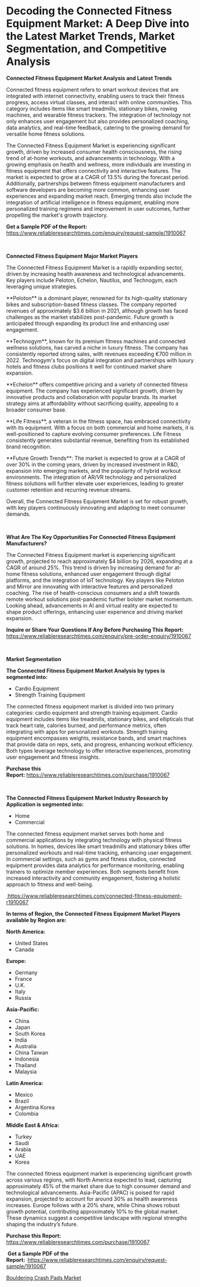 <p><h1>Decoding the Connected Fitness Equipment Market: A Deep Dive into the Latest Market Trends, Market Segmentation, and Competitive Analysis</h1></p><p><strong>Connected Fitness Equipment Market Analysis and Latest Trends</strong></p>
<p><p>Connected fitness equipment refers to smart workout devices that are integrated with internet connectivity, enabling users to track their fitness progress, access virtual classes, and interact with online communities. This category includes items like smart treadmills, stationary bikes, rowing machines, and wearable fitness trackers. The integration of technology not only enhances user engagement but also provides personalized coaching, data analytics, and real-time feedback, catering to the growing demand for versatile home fitness solutions.</p><p>The Connected Fitness Equipment Market is experiencing significant growth, driven by increased consumer health consciousness, the rising trend of at-home workouts, and advancements in technology. With a growing emphasis on health and wellness, more individuals are investing in fitness equipment that offers connectivity and interactive features. The market is expected to grow at a CAGR of 13.5% during the forecast period. Additionally, partnerships between fitness equipment manufacturers and software developers are becoming more common, enhancing user experiences and expanding market reach. Emerging trends also include the integration of artificial intelligence in fitness equipment, enabling more personalized training regimens and improvement in user outcomes, further propelling the market's growth trajectory.</p></p>
<p><strong>Get a Sample PDF of the Report:&nbsp;</strong> <a href="https://www.reliableresearchtimes.com/enquiry/request-sample/1910067?utm_campaign=3061&utm_medium=2&utm_source=Github&utm_content=ia&utm_term=05042025&utm_id=connected-fitness-equipment">https://www.reliableresearchtimes.com/enquiry/request-sample/1910067</a></p>
<p>&nbsp;</p>
<p><strong>Connected Fitness Equipment Major Market Players</strong></p>
<p><p>The Connected Fitness Equipment Market is a rapidly expanding sector, driven by increasing health awareness and technological advancements. Key players include Peloton, Echelon, Nautilus, and Technogym, each leveraging unique strategies.</p><p>**Peloton** is a dominant player, renowned for its high-quality stationary bikes and subscription-based fitness classes. The company reported revenues of approximately $3.6 billion in 2021, although growth has faced challenges as the market stabilizes post-pandemic. Future growth is anticipated through expanding its product line and enhancing user engagement.</p><p>**Technogym**, known for its premium fitness machines and connected wellness solutions, has carved a niche in luxury fitness. The company has consistently reported strong sales, with revenues exceeding €700 million in 2022. Technogym's focus on digital integration and partnerships with luxury hotels and fitness clubs positions it well for continued market share expansion.</p><p>**Echelon** offers competitive pricing and a variety of connected fitness equipment. The company has experienced significant growth, driven by innovative products and collaboration with popular brands. Its market strategy aims at affordability without sacrificing quality, appealing to a broader consumer base.</p><p>**Life Fitness**, a veteran in the fitness space, has embraced connectivity with its equipment. With a focus on both commercial and home markets, it is well-positioned to capture evolving consumer preferences. Life Fitness consistently generates substantial revenue, benefiting from its established brand recognition.</p><p>**Future Growth Trends**: The market is expected to grow at a CAGR of over 30% in the coming years, driven by increased investment in R&D, expansion into emerging markets, and the popularity of hybrid workout environments. The integration of AR/VR technology and personalized fitness solutions will further elevate user experiences, leading to greater customer retention and recurring revenue streams. </p><p>Overall, the Connected Fitness Equipment Market is set for robust growth, with key players continuously innovating and adapting to meet consumer demands.</p></p>
<p>&nbsp;</p>
<p><strong>What Are The Key Opportunities For Connected Fitness Equipment Manufacturers?</strong></p>
<p><p>The Connected Fitness Equipment market is experiencing significant growth, projected to reach approximately $4 billion by 2026, expanding at a CAGR of around 25%. This trend is driven by increasing demand for at-home fitness solutions, enhanced user engagement through digital platforms, and the integration of IoT technology. Key players like Peloton and Mirror are innovating with interactive features and personalized coaching. The rise of health-conscious consumers and a shift towards remote workout solutions post-pandemic further bolster market momentum. Looking ahead, advancements in AI and virtual reality are expected to shape product offerings, enhancing user experience and driving market expansion.</p></p>
<p><strong>Inquire or Share Your Questions If Any Before Purchasing This Report:</strong> <a href="https://www.reliableresearchtimes.com/enquiry/pre-order-enquiry/1910067?utm_campaign=3061&utm_medium=2&utm_source=Github&utm_content=ia&utm_term=05042025&utm_id=connected-fitness-equipment">https://www.reliableresearchtimes.com/enquiry/pre-order-enquiry/1910067</a></p>
<p>&nbsp;</p>
<p><strong>Market Segmentation</strong></p>
<p><strong>The Connected Fitness Equipment Market Analysis by types is segmented into:</strong></p>
<p><ul><li>Cardio Equipment</li><li>Strength Training Equipment</li></ul></p>
<p><p>The connected fitness equipment market is divided into two primary categories: cardio equipment and strength training equipment. Cardio equipment includes items like treadmills, stationary bikes, and ellipticals that track heart rate, calories burned, and performance metrics, often integrating with apps for personalized workouts. Strength training equipment encompasses weights, resistance bands, and smart machines that provide data on reps, sets, and progress, enhancing workout efficiency. Both types leverage technology to offer interactive experiences, promoting user engagement and fitness insights.</p></p>
<p><strong>Purchase this Report:&nbsp;</strong><a href="https://www.reliableresearchtimes.com/purchase/1910067?utm_campaign=3061&utm_medium=2&utm_source=Github&utm_content=ia&utm_term=05042025&utm_id=connected-fitness-equipment">https://www.reliableresearchtimes.com/purchase/1910067</a></p>
<p>&nbsp;</p>
<p><strong>The Connected Fitness Equipment Market Industry Research by Application is segmented into:</strong></p>
<p><ul><li>Home</li><li>Commercial</li></ul></p>
<p><p>The connected fitness equipment market serves both home and commercial applications by integrating technology with physical fitness solutions. In homes, devices like smart treadmills and stationary bikes offer personalized workouts and real-time tracking, enhancing user engagement. In commercial settings, such as gyms and fitness studios, connected equipment provides data analytics for performance monitoring, enabling trainers to optimize member experiences. Both segments benefit from increased interactivity and community engagement, fostering a holistic approach to fitness and well-being.</p></p>
<p><a href="https://www.reliableresearchtimes.com/connected-fitness-equipment-r1910067?utm_campaign=3061&utm_medium=2&utm_source=Github&utm_content=ia&utm_term=05042025&utm_id=connected-fitness-equipment">&nbsp;https://www.reliableresearchtimes.com/connected-fitness-equipment-r1910067</a></p>
<p><strong>In terms of Region, the Connected Fitness Equipment Market Players available by Region are:</strong></p>
<p>
    <p> <strong> North America: </strong>
        <ul>
            <li>United States</li>
            <li>Canada</li>
        </ul>
        </p> 
    <p> <strong> Europe: </strong>
        <ul>
            <li>Germany</li>
            <li>France</li>
            <li>U.K.</li>
            <li>Italy</li>
            <li>Russia</li>
        </ul>
        </p> 
    <p> <strong> Asia-Pacific: </strong>
        <ul>
            <li>China</li>
            <li>Japan</li>
            <li>South Korea</li>
            <li>India</li>
            <li>Australia</li>
            <li>China Taiwan</li>
            <li>Indonesia</li>
            <li>Thailand</li>
            <li>Malaysia</li>
        </ul>
        </p> 
    <p> <strong> Latin America: </strong>
        <ul>
            <li>Mexico</li>
            <li>Brazil</li>
            <li>Argentina Korea</li>
            <li>Colombia</li>
        </ul>
        </p> 
    <p> <strong> Middle East & Africa: </strong>
        <ul>
            <li>Turkey</li>
            <li>Saudi</li>
            <li>Arabia</li>
            <li>UAE</li>
            <li>Korea</li>
        </ul>
    </p>
    </p>
<p><p>The connected fitness equipment market is experiencing significant growth across various regions, with North America expected to lead, capturing approximately 45% of the market share due to high consumer demand and technological advancements. Asia-Pacific (APAC) is poised for rapid expansion, projected to account for around 30% as health awareness increases. Europe follows with a 20% share, while China shows robust growth potential, contributing approximately 10% to the global market. These dynamics suggest a competitive landscape with regional strengths shaping the industry’s future.</p></p>
<p><strong>Purchase this Report: </strong><a href="https://www.reliableresearchtimes.com/purchase/1910067?utm_campaign=3061&utm_medium=2&utm_source=Github&utm_content=ia&utm_term=05042025&utm_id=connected-fitness-equipment">https://www.reliableresearchtimes.com/purchase/1910067</a></p>
<p>&nbsp;<strong>Get a Sample PDF of the Report:&nbsp;&nbsp;</strong><a href="https://www.reliableresearchtimes.com/enquiry/request-sample/1910067?utm_campaign=3061&utm_medium=2&utm_source=Github&utm_content=ia&utm_term=05042025&utm_id=connected-fitness-equipment">https://www.reliableresearchtimes.com/enquiry/request-sample/1910067</a></p>
<p><strong></strong></p>
<p><p><a href="https://github.com/jenithschijf/Market-Research-Report-List-1/blob/main/bouldering-crash-pads-market.md?utm_campaign=3061&utm_medium=2&utm_source=Github&utm_content=ia&utm_term=05042025&utm_id=connected-fitness-equipment">Bouldering Crash Pads Market</a></p></p>